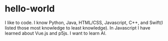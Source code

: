 # hello-world

I like to code. I know Python, Java, HTML/CSS, Javascript, C++, and Swift(I listed those most knowledge to least knowledge).
In Javascript I have learned about Vue.js and p5js.
I want to learn AI.
